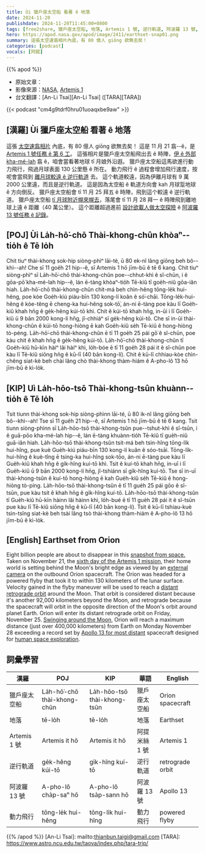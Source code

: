 ```yaml
---
title: Ùi 獵戶座太空船 看著 ê 地落
date: 2024-11-20
publishdate: 2024-11-20T11:45:00+0800
tags: [free2share, 獵戶座太空船, 地落, Artemis 1 號, 逆行軌道, 阿波羅 13 號, 動力飛行]
hero: https://apod.nasa.gov/apod/image/2411/earthset-snap01.png
summary: 這張太空速翕相片內底，有 80 億人 giōng 欲無去矣！
categories: [podcast]
vocals: [阿錕]
---
```


{{% apod %}}

- 原始文章：[](https://apod.nasa.gov/apod/ap241120.html)
- 影像來源：[NASA](https://www.nasa.gov/), [Artemis 1](https://www.nasa.gov/artemis-1)
- 台文翻譯：[An-Li Tsai][An-Li Tsai] ([TARA][TARA])

{{< podcast "cm4g9tdrf0hru01uoaqxbe9aw" >}}

## [漢羅] Ùi 獵戶座太空船 看著 ê 地落
這張 [太空速翕相片][snapshot from space.] 內底，有 80 億人 giōng 欲無去矣！
這是 11 月 21 翕--ê，是 [Artemis 1 號任務 ê 第 6 工][sixth day of the Artemis 1 mission]。
這張相片是獵戶座太空船飛出去 ê 時陣，[伊 ê 外部 kha-mé-lah][external camera] 翕 ê，咱會當看著地球 tī 月娘外沿遐。
獵戶座太空船這馬欲進行動力飛行，飛過月球表面 130 公里懸 ê 所在。
動力飛行 ê 過程會增加飛行速度，按呢會當飛到 [離月球較遠 ê 逆行軌道][distant retrograde orbit] 去。
這个軌道較遠，因為伊離月球有 9 萬 2000 公里遠，而且是逆行軌道。
這是因為太空船 ê 軌道方向會 kah 月球踅地球 ê 方向倒反。
獵戶座太空船會 tī 11 月 25 拜五 ê 時陣，飛到這个較遠 ê 逆行軌道。
獵戶座太空船 [tī 月球附近幌來幌去][Swinging around the Moon]，落尾會 tī 11 月 28 拜一 ê 時陣飛到離地球上遠 ê 距離（40 萬公里）。
這个距離超過進前 [設計欲載人做太空探險][human space exploration] ê [阿波羅 13 號任務 ê 記錄][Apollo 13 for most distant]。

## [POJ] Ùi La̍h-hō͘-chō Thài-khong-chûn khòaⁿ--tio̍h ê Tē lo̍h
Chit tiuⁿ thài-khong sok-hip siòng-phìⁿ lāi-té, ū 80 ek-nî lâng giōng beh bô--khì--ah!
Che sī 11 goe̍h 21 hip--ê, sī Artemis 1 hō jīm-bū ê tē 6 kang.
Chit tiuⁿ siòng-phìⁿ sī La̍h-hō͘-chō thài-khong-chûn poe--chhut-khì ê sî-chūn, i ê gōa-pō͘ kha-mé-lah hip--ê, lán ē-tàng khòaⁿ-tio̍h Tē-kiû tī goe̍h-niû gōa-iân hiah.
La̍h-hō͘-chō thài-khong-chûn chit-má beh chìn-hêng tōng-le̍k hui-hêng, poe kòe Goe̍h-kiú piáu-bīn 130 kong-lí koân ê só͘-chāi.
Tōng-le̍k-hui-hêng ê kòe-têng ē cheng-ka hui-hêng sok-tō͘, án-ni ē-tàng poe kàu lī Goe̍h-kiû khah hn̄g ê ge̍k-hêng kúi-tō khì.
Chit ê kúi-tō khah hn̄g, in-ūi i lī Goe̍h-kiû ū 9 bān 2000 kong-lí hn̄g, jî-chhiáⁿ sī ge̍k-hêng kúi-tō.
Che sī in-ūi thài-khong-chûn ê kúi-tō hong-hiòng ē kah Goe̍h-kiû se̍h Tē-kiû ê hong-hiòng tò-péng.
La̍h-hō͘-chō thài-khong-chûn ē tī 11 goe̍h 25 pái gō͘ ê sî-chūn, poe kàu chit ê khah hn̄g ê ge̍k-hêng kúi-tō.
La̍h-hō͘-chō thài-khong-chûn tī Goe̍h-kiû hū-kīn hàiⁿ lâi hàiⁿ khì, lo̍h-bóe ē tī 11 goe̍h 28 pái it ê sî-chūn poe kàu lī Tē-kiû siōng hn̄g ê kū-lī (40 bān kong-lí).
Chit ê kū-lī chhiau-kòe chìn-chêng siat-kè beh chài lâng chò thài-khong thàm-hiám ê A-pho-lô 13 hō jīm-bū ê kì-lo̍k.

## [KIP] Uì La̍h-hōo-tsō Thài-khong-tsûn khuànn--tio̍h ê Tē lo̍h
Tsit tiunn thài-khong sok-hip siòng-phìnn lāi-té, ū 80 ik-nî lâng giōng beh bô--khì--ah!
Tse sī 11 gue̍h 21 hip--ê, sī Artemis 1 hō jīm-bū ê tē 6 kang.
Tsit tiunn siòng-phìnn sī La̍h-hōo-tsō thài-khong-tsûn pue--tshut-khì ê sî-tsūn, i ê guā-pōo kha-mé-lah hip--ê, lán ē-tàng khuànn-tio̍h Tē-kiû tī gue̍h-niû guā-iân hiah.
La̍h-hōo-tsō thài-khong-tsûn tsit-má beh tsìn-hîng tōng-li̍k hui-hîng, pue kuè Gue̍h-kiú piáu-bīn 130 kong-lí kuân ê sóo-tsāi.
Tōng-li̍k-hui-hîng ê kuè-tîng ē tsing-ka hui-hîng sok-tōo, án-ni ē-tàng pue kàu lī Gue̍h-kiû khah hn̄g ê gi̍k-hîng kuí-tō khì.
Tsit ê kuí-tō khah hn̄g, in-uī i lī Gue̍h-kiû ū 9 bān 2000 kong-lí hn̄g, jî-tshiánn sī gi̍k-hîng kuí-tō.
Tse sī in-uī thài-khong-tsûn ê kuí-tō hong-hiòng ē kah Gue̍h-kiû se̍h Tē-kiû ê hong-hiòng tò-píng.
La̍h-hōo-tsō thài-khong-tsûn ē tī 11 gue̍h 25 pái gōo ê sî-tsūn, pue kàu tsit ê khah hn̄g ê gi̍k-hîng kuí-tō.
La̍h-hōo-tsō thài-khong-tsûn tī Gue̍h-kiû hū-kīn hàinn lâi hàinn khì, lo̍h-bué ē tī 11 gue̍h 28 pái it ê sî-tsūn pue kàu lī Tē-kiû siōng hn̄g ê kū-lī (40 bān kong-lí).
Tsit ê kū-lī tshiau-kuè tsìn-tsîng siat-kè beh tsài lâng tsò thài-khong thàm-hiám ê A-pho-lô 13 hō jīm-bū ê kì-lo̍k.

## [English] Earthset from Orion
Eight billion people are about to disappear in this [snapshot from space.][snapshot from space.]
Taken on November 21, the [sixth day of the Artemis 1 mission][sixth day of the Artemis 1 mission], their home world is setting behind the Moon's bright edge as viewed by an [external camera][external camera] on the outbound Orion spacecraft.
The Orion was headed for a powered flyby that took it to within 130 kilometers of the lunar surface.
Velocity gained in the flyby maneuver will be used to reach a [distant retrograde orbit][distant retrograde orbit] around the Moon.
That orbit is considered distant because it's another 92,000 kilometers beyond the Moon, and retrograde because the spacecraft will orbit in the opposite direction of the Moon's orbit around planet Earth.
Orion will enter its distant retrograde orbit on Friday, November 25.
[Swinging around the Moon][Swinging around the Moon], Orion will reach a maximum distance (just over 400,000 kilometers) from Earth on Monday November 28 exceeding a record set by [Apollo 13 for most distant][Apollo 13 for most distant] spacecraft designed for [human space exploration][human space exploration].

## 詞彙學習
|漢羅|POJ|KIP|華語|English|
|-|-|-|-|-|
| 獵戶座太空船 | La̍h-hō͘-chō thài-khong-chûn | La̍h-hōo-tsō thài-khong-tsûn | 獵戶座太空船 | Orion spacecraft |
| 地落 | tē-lo̍h | tē-lo̍h | 地落 | Earthset |
| Artemis 1 號 | Artemis it hō | Artemis it hō | 阿提米絲 1 號 | Artemis 1 |
| 逆行軌道 | ge̍k-hêng kúi-tō | gi̍k-hîng kuí-tō | 逆行軌道 | retrograde orbit |
| 阿波羅 13 號 | A-pho-lô cha̍p-saⁿ hō | A-pho-lô tsa̍p-sann hō | 阿波羅 13 號 | Apollo 13 |
| 動力飛行 | tōng-le̍k hui-hêng | tōng-li̍k hui-hîng | 動力飛行 | powered flyby |

{{% /apod %}}
[An-Li Tsai]: mailto:thianbun.taigi@gmail.com
[TARA]: https://www.astro.ncu.edu.tw/taova/index.php/tara-trip/

[copyright]: https://apod.nasa.gov/apod/fap/lib/about_apod.html#srapply
[License3]: https://creativecommons.org/licenses/by-nc-nd/3.0/
[License2]:https://creativecommons.org/licenses/by-nc-nd/2.0/

[snapshot from space.]:https://images.nasa.gov/search-results?keywords=Artemis%20I%20Resource%20Reel
[sixth day of the Artemis 1 mission]:https://blogs.nasa.gov/artemis/2022/11/21/artemis-i-flight-day-six-orion-performs-lunar-flyby-closest-outbound-approach/
[external camera]:https://www.nasa.gov/feature/nasa-s-artemis-i-cameras-to-offer-new-views-of-orion-earth-moon
[distant retrograde orbit]:https://www.nasa.gov/feature/orion-will-go-the-distance-in-retrograde-orbit-during-artemis-i
[Swinging around the Moon]:https://www.nasa.gov/specials/trackartemis/
[Apollo 13 for most distant]:https://apod.nasa.gov/apod/ap200303.html
[human space exploration]:https://www.nasa.gov/artemis-1
